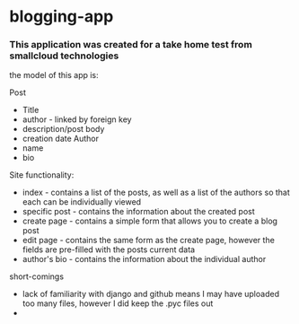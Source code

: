 # blogging-app

### This application was created for a take home test from smallcloud technologies

the model of this app is:

Post
  * Title
  * author - linked by foreign key
  * description/post body
  * creation date
Author
  * name
  * bio
  
Site functionality:
* index - contains a list of the posts, as well as a list of the authors so that each can be individually viewed
* specific post - contains the information about the created post
* create page - contains a simple form that allows you to create a blog post
* edit page - contains the same form as the create page, however the fields are pre-filled with the posts current data
* author's bio - contains the information about the individual author

short-comings

* lack of familiarity with django and github means I may have uploaded too many files, however I did keep the .pyc files out
* 
